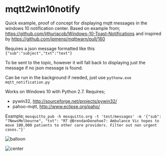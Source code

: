 # mqtt2win10notify

Quick example, proof of concept for displaying mqtt messages in the windows 10 notification center.
Based on example from; https://github.com/jithurjacob/Windows-10-Toast-Notifications
and inspired by https://github.com/jpmens/mqttwarn/pull/160

Requires a json message formatted like this 
```{"sub":"subject","txt":"text"}```

To be sent to the topic, however it will fall back to displaying just the message if no json message is found.

Can be run in the background if needed, just use ```pythonw.exe mqtt_notification.py```

Works on Windows 10 with Python 2.7. Requires;
- pywin32, http://sourceforge.net/projects/pywin32/ 
- pahoo-mqtt, http://www.eclipse.org/paho/

Example;
```mosquitto_pub -h mosquitto.org -t 'test/messages' -m '{"sub": "7NewsMelbourne", "txt": "RT @BrendanDonohoe7: Ambulance Vic hopes to move 100,000 patients to other care providers. Filter out non urgent cases."}'```

![balloon](https://raw.githubusercontent.com/matbor/mqtt2win10notify/master/assets/balloon.png)

![center](https://raw.githubusercontent.com/matbor/mqtt2win10notify/master/assets/action%20center.png)
